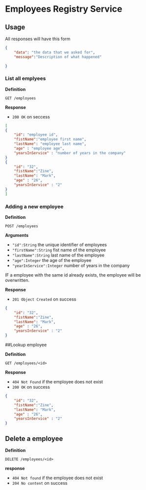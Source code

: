 # Employees Registry Service


## Usage

All responses will have this form 

```json
{
    "data": "the data that we asked for",
    "message":"Description of what happened"
    
}
``` 

### List all emplyees

**Definition**

`GET /employees`

**Response**

- `200 OK` on seccess

```json
[
{
    "id": "employee id",
    "fistName":"employee first name",
    "lastName": "employee last name",
    "age" : "employee age",
    "yearsInService" : "number of years in the company"
}
{
    "id": "32",
    "fistName":"Zine",
    "lastName": "Mark",
    "age" : "26",
    "yearsInService" : "2"
}
]
``` 


### Adding a new employee

**Definition**

`POST /employees`

**Arguments**

- `"id":String` the unique identifier of employees
- `"firstName":String` fist name of the employee
- `"lastName":String` last name of the employee
- `"age":Integer` the age of the employee
- `"yearInService":Integer` number of years in the company 

IF a employee with the same id already exists, the employee will be overwritten.

**Response**

- `201 Object Created` on success

```json
{
    "id": "32",
    "fistName":"Zine",
    "lastName": "Mark",
    "age" : "26",
    "yearsInService" : "2"
}
``` 

##Lookup employee

**Definition**

`GET /employees/<id>`

**Response**

- `404 Not Found` if the employee does not exist
- `200 OK`  on success

```json
{
    "id": "32",
    "fistName":"Zine",
    "lastName": "Mark",
    "age" : "26",
    "yearsInService" : "2"
}
``` 

## Delete a employee

**Definition**

`DELETE /employees/<id>`

**response**

- `404 Not found` if the employee does not exist
- `204 No content` on success


